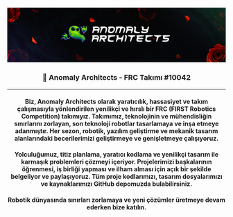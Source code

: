 <p align="center">
  <a href="https://github.com/Anomaly-Architects" target="_blank" rel="noreferrer"><img src="../assets/AnomalyBannerS3.png" alt="my banner"></a>
</p>

<h3 align="center">
🤖 Anomaly Architects - FRC Takımı #10042
</h3>

<hr>

<h4 align="center">
Biz, Anomaly Architects olarak yaratıcılık, hassasiyet ve takım çalışmasıyla yönlendirilen yenilikçi ve hırslı bir FRC (FIRST Robotics Competition) takımıyız. Takımımız, teknolojinin ve mühendisliğin sınırlarını zorlayan, son teknoloji robotlar tasarlamaya ve inşa etmeye adanmıştır. Her sezon, robotik, yazılım geliştirme ve mekanik tasarım alanlarındaki becerilerimizi geliştirmeye ve genişletmeye çalışıyoruz.
</h4>

<h4 align="center">
Yolculuğumuz, titiz planlama, yaratıcı kodlama ve yenilikçi tasarım ile karmaşık problemleri çözmeyi içeriyor. Projelerimizi başkalarının öğrenmesi, iş birliği yapması ve ilham alması için açık bir şekilde belgeliyor ve paylaşıyoruz. Tüm proje kodlarımızı, tasarım dosyalarımızı ve kaynaklarımızı GitHub depomuzda bulabilirsiniz.
</h4>

<h4 align="center">
Robotik dünyasında sınırları zorlamaya ve yeni çözümler üretmeye devam ederken bize katılın. 
</h4>


